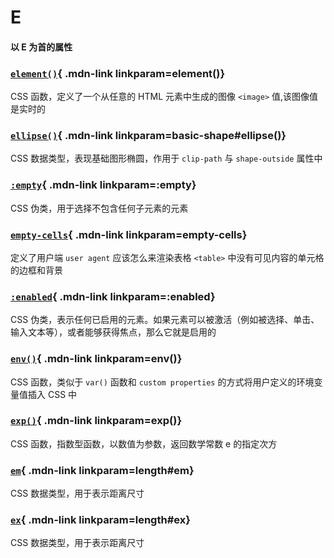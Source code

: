 # E

#### 以 E 为首的属性

<Mcard>

### [`element()`][zh-link]{ .mdn-link linkparam=element()}
CSS 函数，定义了一个从任意的 HTML 元素中生成的图像 `<image>` 值,该图像值是实时的
</Mcard>

<Mcard>

### [`ellipse()`][zh-link]{ .mdn-link linkparam=basic-shape#ellipse()}
CSS 数据类型，表现基础图形椭圆，作用于 `clip-path` 与 `shape-outside` 属性中
</Mcard>

<Mcard>

### [`:empty`][zh-link]{ .mdn-link linkparam=:empty}
CSS 伪类，用于选择不包含任何子元素的元素
</Mcard>

<Mcard>

### [`empty-cells`][zh-link]{ .mdn-link linkparam=empty-cells}
定义了用户端 `user agent` 应该怎么来渲染表格 `<table>` 中没有可见内容的单元格的边框和背景
</Mcard>

<Mcard>

### [`:enabled`][zh-link]{ .mdn-link linkparam=:enabled}
CSS 伪类，表示任何已启用的元素。如果元素可以被激活（例如被选择、单击、输入文本等），或者能够获得焦点，那么它就是启用的
</Mcard>

<Mcard>

### [`env()`][zh-link]{ .mdn-link linkparam=env()}
CSS 函数，类似于 `var()` 函数和 `custom properties` 的方式将用户定义的环境变量值插入 CSS 中
</Mcard>

<Mcard>

### [`exp()`][zh-link]{ .mdn-link linkparam=exp()}
CSS 函数，指数型函数，以数值为参数，返回数学常数 e 的指定次方
</Mcard>

<Mcard>

### [`em`][zh-link]{ .mdn-link linkparam=length#em}
CSS 数据类型，用于表示距离尺寸
</Mcard>

<Mcard>

### [`ex`][zh-link]{ .mdn-link linkparam=length#ex}
CSS 数据类型，用于表示距离尺寸
</Mcard>

[zh-link]:https://developer.mozilla.org/zh-CN/docs/Web/CSS/
[en-link]:https://developer.mozilla.org/en-US/docs/Web/CSS/